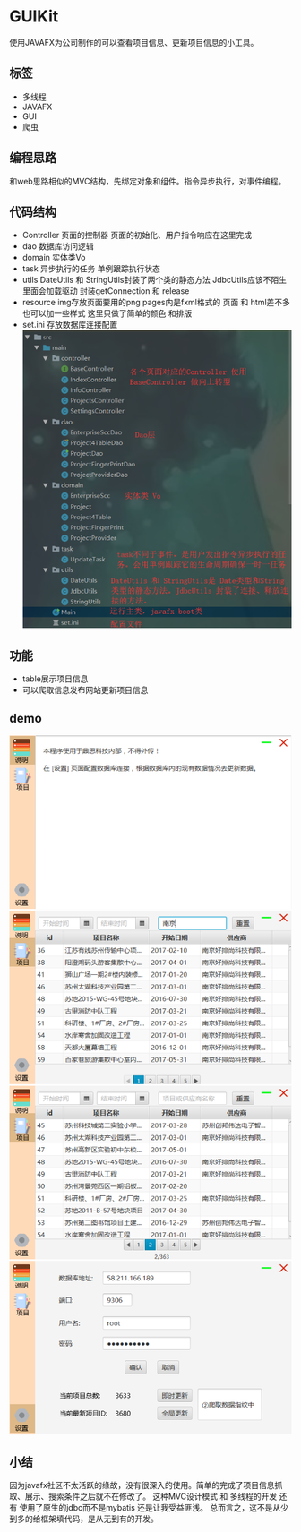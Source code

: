 # GUIKit
使用JAVAFX为公司制作的可以查看项目信息、更新项目信息的小工具。
## 标签
- 多线程 
- JAVAFX
- GUI
- 爬虫
## 编程思路
和web思路相似的MVC结构，先绑定对象和组件。指令异步执行，对事件编程。
## 代码结构
- Controller 页面的控制器 页面的初始化、用户指令响应在这里完成
- dao 数据库访问逻辑
- domain 实体类Vo
- task 异步执行的任务 单例跟踪执行状态
- utils DateUtils 和 StringUtils封装了两个类的静态方法 JdbcUtils应该不陌生 里面会加载驱动 封装getConnection 和 release
- resource img存放页面要用的png pages内是fxml格式的 页面 和 html差不多 也可以加一些样式 这里只做了简单的颜色 和排版
- set.ini 存放数据库连接配置
![结构](https://github.com/635981179/GUIKit/blob/master/1.png)
## 功能
- table展示项目信息
- 可以爬取信息发布网站更新项目信息
## demo
![结构](https://github.com/635981179/GUIKit/blob/master/2.png)
![结构](https://github.com/635981179/GUIKit/blob/master/3.png)
![结构](https://github.com/635981179/GUIKit/blob/master/4.png)
![结构](https://github.com/635981179/GUIKit/blob/master/5.png)
## 小结
因为javafx社区不太活跃的缘故，没有很深入的使用。简单的完成了项目信息抓取、展示、搜索条件之后就不在修改了。
这种MVC设计模式 和 多线程的开发 还有 使用了原生的jdbc而不是mybatis 还是让我受益匪浅。
总而言之，这不是从少到多的给框架填代码，是从无到有的开发。
